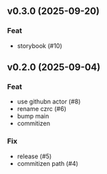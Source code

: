 ## v0.3.0 (2025-09-20)

### Feat

- storybook (#10)

## v0.2.0 (2025-09-04)

### Feat

- use githubn actor (#8)
- rename czrc (#6)
- bump main
- commitizen

### Fix

- release (#5)
- commitizen path (#4)
